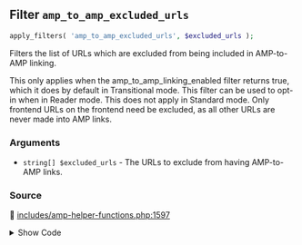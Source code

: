 ## Filter `amp_to_amp_excluded_urls`

```php
apply_filters( 'amp_to_amp_excluded_urls', $excluded_urls );
```

Filters the list of URLs which are excluded from being included in AMP-to-AMP linking.

This only applies when the amp_to_amp_linking_enabled filter returns true, which it does by default in Transitional mode. This filter can be used to opt-in when in Reader mode. This does not apply in Standard mode. Only frontend URLs on the frontend need be excluded, as all other URLs are never made into AMP links.

### Arguments

* `string[] $excluded_urls` - The URLs to exclude from having AMP-to-AMP links.

### Source

:link: [includes/amp-helper-functions.php:1597](/includes/amp-helper-functions.php#L1597)

<details>
<summary>Show Code</summary>

```php
$excluded_urls = apply_filters( 'amp_to_amp_excluded_urls', [] );
```

</details>
